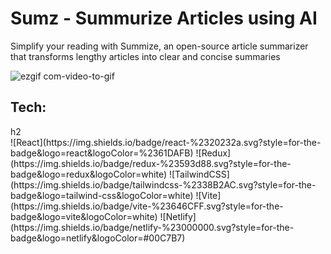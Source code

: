 <h1>Sumz - Summurize Articles using AI</h1>

Simplify your reading with Summize, an open-source article summarizer that transforms lengthy articles into clear and concise summaries

![ezgif com-video-to-gif](https://github.com/debajoti/sumzapp/assets/132689129/942c8d54-7d99-4cb5-bc8a-c0725caca88d)

<h2>Tech: </h2>h2<br>
![React](https://img.shields.io/badge/react-%2320232a.svg?style=for-the-badge&logo=react&logoColor=%2361DAFB) ![Redux](https://img.shields.io/badge/redux-%23593d88.svg?style=for-the-badge&logo=redux&logoColor=white) 	![TailwindCSS](https://img.shields.io/badge/tailwindcss-%2338B2AC.svg?style=for-the-badge&logo=tailwind-css&logoColor=white) 	![Vite](https://img.shields.io/badge/vite-%23646CFF.svg?style=for-the-badge&logo=vite&logoColor=white) ![Netlify](https://img.shields.io/badge/netlify-%23000000.svg?style=for-the-badge&logo=netlify&logoColor=#00C7B7)
